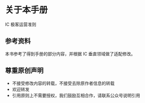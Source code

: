 # 关于本手册

IC 极客运营准则

## 参考资料

本书参考了得到手册的部分内容，并根据 IC 垂直领域做了适配修改。

## 尊重原创声明

- 不接受修改内容的转载，不接受去除原作者信息的转载
- 欢迎转发
- 引用原则上不需要授权，我们鼓励互相合作，请联系公众号说明引用
